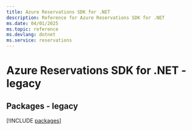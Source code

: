 ```yaml
---
title: Azure Reservations SDK for .NET
description: Reference for Azure Reservations SDK for .NET
ms.date: 04/01/2025
ms.topic: reference
ms.devlang: dotnet
ms.service: reservations
---
```

# Azure Reservations SDK for .NET - legacy
## Packages - legacy
[!INCLUDE [packages](reservations-index.md)]
